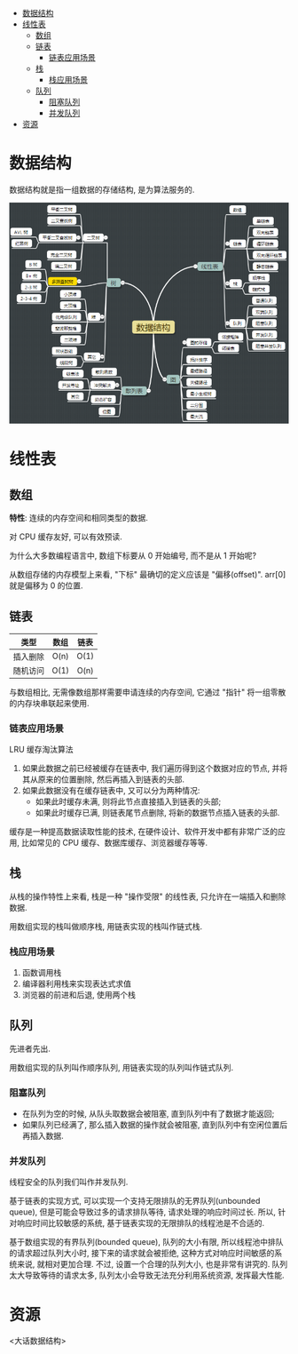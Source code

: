 <!-- TOC -->

- [数据结构](#数据结构)
- [线性表](#线性表)
    - [数组](#数组)
    - [链表](#链表)
        - [链表应用场景](#链表应用场景)
    - [栈](#栈)
        - [栈应用场景](#栈应用场景)
    - [队列](#队列)
        - [阻塞队列](#阻塞队列)
        - [并发队列](#并发队列)
- [资源](#资源)

<!-- /TOC -->

# 数据结构

数据结构就是指一组数据的存储结构, 是为算法服务的.

![](../.resource/Programmer-Data%20Structure-brain_map.png)

# 线性表

## 数组

**特性**: 连续的内存空间和相同类型的数据.

对 CPU 缓存友好, 可以有效预读.

为什么大多数编程语言中, 数组下标要从 0 开始编号, 而不是从 1 开始呢?

从数组存储的内存模型上来看, "下标" 最确切的定义应该是 "偏移(offset)". arr[0] 就是偏移为 0 的位置.

## 链表

类型|数组|链表
:---:|:---:|:---:
插入删除|O(n)|O(1)
随机访问|O(1)|O(n)

与数组相比, 无需像数组那样需要申请连续的内存空间, 它通过 "指针" 将一组零散的内存块串联起来使用.

### 链表应用场景

LRU 缓存淘汰算法

1. 如果此数据之前已经被缓存在链表中, 我们遍历得到这个数据对应的节点, 并将其从原来的位置删除, 然后再插入到链表的头部.
2. 如果此数据没有在缓存链表中, 又可以分为两种情况:
    - 如果此时缓存未满, 则将此节点直接插入到链表的头部;
    - 如果此时缓存已满, 则链表尾节点删除, 将新的数据节点插入链表的头部.

缓存是一种提高数据读取性能的技术, 在硬件设计、软件开发中都有非常广泛的应用, 比如常见的 CPU 缓存、数据库缓存、浏览器缓存等等.

## 栈

从栈的操作特性上来看, 栈是一种 "操作受限" 的线性表, 只允许在一端插入和删除数据.

用数组实现的栈叫做顺序栈, 用链表实现的栈叫作链式栈.

### 栈应用场景

1. 函数调用栈
2. 编译器利用栈来实现表达式求值
3. 浏览器的前进和后退, 使用两个栈

## 队列

先进者先出.

用数组实现的队列叫作顺序队列, 用链表实现的队列叫作链式队列.

### 阻塞队列

- 在队列为空的时候, 从队头取数据会被阻塞, 直到队列中有了数据才能返回;
- 如果队列已经满了, 那么插入数据的操作就会被阻塞, 直到队列中有空闲位置后再插入数据.

### 并发队列

线程安全的队列我们叫作并发队列.

基于链表的实现方式, 可以实现一个支持无限排队的无界队列(unbounded queue), 但是可能会导致过多的请求排队等待, 请求处理的响应时间过长. 所以, 针对响应时间比较敏感的系统, 基于链表实现的无限排队的线程池是不合适的.

基于数组实现的有界队列(bounded queue), 队列的大小有限, 所以线程池中排队的请求超过队列大小时, 接下来的请求就会被拒绝, 这种方式对响应时间敏感的系统来说, 就相对更加合理. 不过, 设置一个合理的队列大小, 也是非常有讲究的. 队列太大导致等待的请求太多, 队列太小会导致无法充分利用系统资源, 发挥最大性能.

# 资源

<大话数据结构><br>